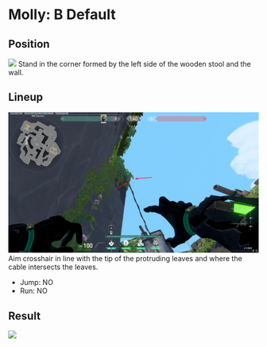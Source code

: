 # Molly: B Default

## Position
![](./position.png)
Stand in the corner formed by the left side of the wooden stool and the wall.

## Lineup
![](./lineup.png)
Aim crosshair in line with the tip of the protruding leaves and where the
cable intersects the leaves.
* Jump: NO
* Run: NO

## Result
![](./result.png)
